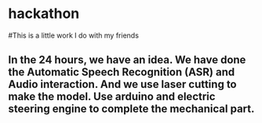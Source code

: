 # hackathon
#This is a little work I do with my friends
## In the 24 hours, we have an idea. We have done the Automatic Speech Recognition (ASR) and Audio interaction.  And we use laser cutting  to make the model. Use arduino and electric steering engine to complete the mechanical part.
